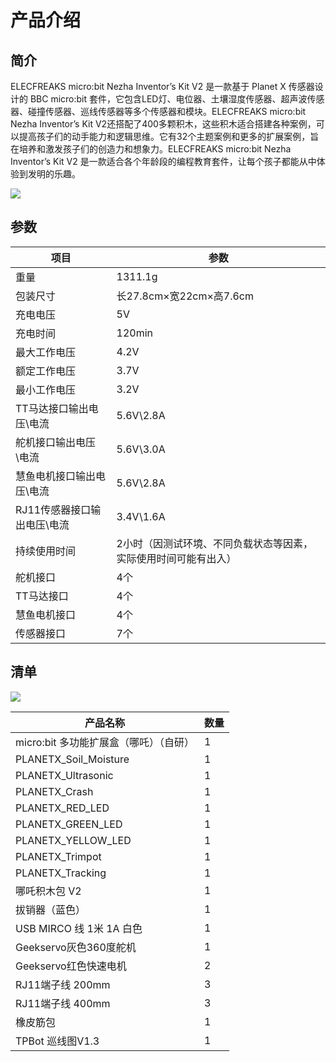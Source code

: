 ﻿---
sidebar_position: 1
---

# 产品介绍

## 简介

ELECFREAKS micro:bit Nezha Inventor’s Kit V2 是一款基于 Planet X 传感器设计的 BBC micro:bit 套件，它包含LED灯、电位器、土壤湿度传感器、超声波传感器、碰撞传感器、巡线传感器等多个传感器和模块。ELECFREAKS micro:bit Nezha Inventor’s Kit V2还搭配了400多颗积木，这些积木适合搭建各种案例，可以提高孩子们的动手能力和逻辑思维。它有32个主题案例和更多的扩展案例，旨在培养和激发孩子们的创造力和想象力。ELECFREAKS micro:bit Nezha Inventor’s Kit V2 是一款适合各个年龄段的编程教育套件，让每个孩子都能从中体验到发明的乐趣。

![](https://wiki-media-ef.oss-cn-hongkong.aliyuncs.com//images/nezha-inventors-kit-v2-01.png)

## 参数

| 项目 | 参数 |
|---|---|
|重量|1311.1g|
|包装尺寸|长27.8cm×宽22cm×高7.6cm|
|充电电压|5V|
|充电时间|120min|
|最大工作电压|4.2V|
|额定工作电压|3.7V
|最小工作电压|3.2V|
|TT马达接口输出电压\电流|5.6V\2.8A|
|舵机接口输出电压\电流|5.6V\3.0A|
|慧鱼电机接口输出电压\电流|5.6V\2.8A|
|RJ11传感器接口输出电压\电流|3.4V\1.6A|
|持续使用时间|2小时（因测试环境、不同负载状态等因素，实际使用时间可能有出入）|
|舵机接口|4个|
|TT马达接口|4个|
|慧鱼电机接口|4个|
|传感器接口|7个|

## 清单

![](https://wiki-media-ef.oss-cn-hongkong.aliyuncs.com//images/nezha-inventors-kit-v2-02.png)

| 产品名称 | 数量 |
|---|---|
| micro:bit 多功能扩展盒（哪吒）（自研） | 1 |
| PLANETX_Soil_Moisture | 1 |
| PLANETX_Ultrasonic | 1 |
| PLANETX_Crash | 1 |
| PLANETX_RED_LED | 1 |
| PLANETX_GREEN_LED | 1 |
| PLANETX_YELLOW_LED | 1 |
| PLANETX_Trimpot | 1 |
| PLANETX_Tracking | 1 |
| 哪吒积木包 V2 | 1 |
| 拔销器（蓝色） | 1 |
| USB MIRCO 线 1米 1A 白色 | 1 |
| Geekservo灰色360度舵机 | 1 |
| Geekservo红色快速电机 | 2 |
| RJ11端子线 200mm | 3 |
| RJ11端子线 400mm | 3 |
| 橡皮筋包 | 1 |
| TPBot 巡线图V1.3 | 1 |
